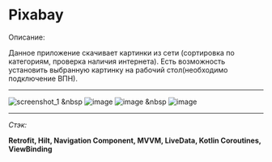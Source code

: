 # Pixabay
Описание:

Данное приложение скачивает картинки из сети (сортировка по категориям, проверка наличия интернета). Есть возможность установить выбранную картинку на рабочий стол(необходимо подключение ВПН). 
___
![screenshot_1](https://user-images.githubusercontent.com/26350957/169659022-d6040605-9619-4fc4-9b03-3d6713f7ac39.png) &nbsp
![image](https://user-images.githubusercontent.com/26350957/169658890-8e940f55-ff9b-4472-be88-197eb5243e87.png)
![image](https://user-images.githubusercontent.com/26350957/169658911-1ad05e84-c147-43a8-ae04-037ad92f66cd.png) &nbsp
![image](https://user-images.githubusercontent.com/26350957/169658912-d51b7e9f-afa0-4baa-a93a-2a554652303c.png)
___
_Стэк:_

__Retrofit, Hilt, Navigation Component, MVVM, LiveData, Kotlin Coroutines, ViewBinding__
